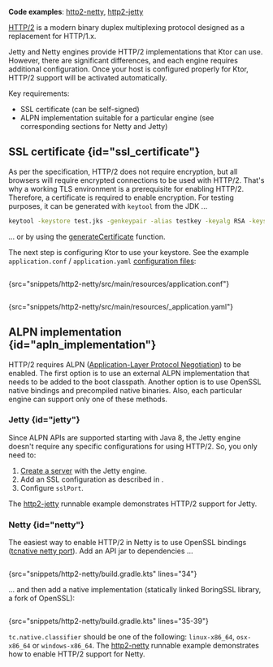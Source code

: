 [//]: # (title: HTTP/2)

<show-structure for="chapter" depth="2"/>

<tldr>
<p>
<b>Code examples</b>: <a href="https://github.com/ktorio/ktor-documentation/tree/%current-branch%/codeSnippets/snippets/http2-netty">http2-netty</a>, <a href="https://github.com/ktorio/ktor-documentation/tree/%current-branch%/codeSnippets/snippets/http2-jetty">http2-jetty</a>
</p>
</tldr>

[HTTP/2](https://en.wikipedia.org/wiki/HTTP/2) is a modern binary duplex multiplexing protocol designed as a replacement for HTTP/1.x.

Jetty and Netty engines provide HTTP/2 implementations that Ktor can use. However, there are significant differences, and each engine requires additional configuration. 
Once your host is configured properly for Ktor, HTTP/2 support will be activated automatically.

Key requirements:

* SSL certificate (can be self-signed)
* ALPN implementation suitable for a particular engine (see corresponding sections for Netty and Jetty)

## SSL certificate {id="ssl_certificate"}

As per the specification, HTTP/2 does not require encryption, but all browsers will require encrypted connections to be used with HTTP/2.
That's why a working TLS environment is a prerequisite for enabling HTTP/2. Therefore, a certificate is required to enable encryption.
For testing purposes, it can be generated with `keytool` from the JDK ...

```bash
keytool -keystore test.jks -genkeypair -alias testkey -keyalg RSA -keysize 4096 -validity 5000 -dname 'CN=localhost, OU=ktor, O=ktor, L=Unspecified, ST=Unspecified, C=US'
```

... or by using the [generateCertificate](ssl.md) function.

The next step is configuring Ktor to use your keystore. See the example `application.conf` / `application.yaml` [configuration files](Configurations.topic#configuration-file):

<tabs group="config">
<tab title="application.conf" group-key="hocon">

```shell
```
{src="snippets/http2-netty/src/main/resources/application.conf"}

</tab>
<tab title="application.yaml" group-key="yaml">

```yaml
```
{src="snippets/http2-netty/src/main/resources/_application.yaml"}

</tab>
</tabs>




## ALPN implementation {id="apln_implementation"}

HTTP/2 requires ALPN ([Application-Layer Protocol Negotiation](https://en.wikipedia.org/wiki/Application-Layer_Protocol_Negotiation)) to be enabled. The first option is to use an external ALPN implementation that needs to be added to the boot classpath.
Another option is to use OpenSSL native bindings and precompiled native binaries. 
Also, each particular engine can support only one of these methods.

### Jetty {id="jetty"}

Since ALPN APIs are supported starting with Java 8, the Jetty engine doesn't require any specific configurations for using HTTP/2. So, you only need to:
1. [Create a server](Engines.md#choose-create-server) with the Jetty engine.
2. Add an SSL configuration as described in [](#ssl_certificate).
3. Configure `sslPort`.

The [http2-jetty](https://github.com/ktorio/ktor-documentation/tree/%current-branch%/codeSnippets/snippets/http2-jetty) runnable example demonstrates HTTP/2 support for Jetty.

### Netty {id="netty"}

The easiest way to enable HTTP/2 in Netty is to use OpenSSL bindings ([tcnative netty port](https://netty.io/wiki/forked-tomcat-native.html)). 
Add an API jar to dependencies ...

```kotlin
```
{src="snippets/http2-netty/build.gradle.kts" lines="34"}

... and then add a native implementation (statically linked BoringSSL library, a fork of OpenSSL):

```kotlin
```
{src="snippets/http2-netty/build.gradle.kts" lines="35-39"}

`tc.native.classifier` should be one of the following: `linux-x86_64`, `osx-x86_64` or `windows-x86_64`. 
The [http2-netty](https://github.com/ktorio/ktor-documentation/tree/%current-branch%/codeSnippets/snippets/http2-netty) runnable example demonstrates how to enable HTTP/2 support for Netty.
